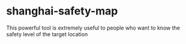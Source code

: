 # shanghai-safety-map
This powerful tool is extremely useful to people who want to know the safety level of the target location
